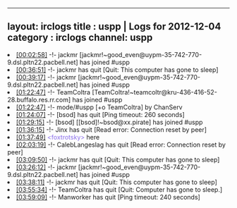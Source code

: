 
---
layout: irclogs
title : uspp | Logs for 2012-12-04
category : irclogs
channel: uspp
---
<li class="logitem"><a href="#00:02:58" name="00:02:58" class="time">[00:02:58]</a> -!- <span class="join">jackmr</span> [jackmr!~good_even@uypm-35-742-770-9.dsl.pltn22.pacbell.net] has joined #uspp </li>
<li class="logitem"><a href="#00:36:51" name="00:36:51" class="time">[00:36:51]</a> -!- <span class="quit">jackmr</span> has quit [Quit: This computer has gone to sleep] </li>
<li class="logitem"><a href="#00:39:17" name="00:39:17" class="time">[00:39:17]</a> -!- <span class="join">jackmr</span> [jackmr!~good_even@uypm-35-742-770-9.dsl.pltn22.pacbell.net] has joined #uspp </li>
<li class="logitem"><a href="#01:22:47" name="01:22:47" class="time">[01:22:47]</a> -!- <span class="join">TeamColtra</span> [TeamColtra!~teamcoltr@kru-436-416-52-28.buffalo.res.rr.com] has joined #uspp </li>
<li class="logitem"><a href="#01:22:47" name="01:22:47" class="time">[01:22:47]</a> -!- mode/<span class="mode">#uspp</span> [+o TeamColtra] by ChanServ </li>
<li class="logitem"><a href="#01:24:07" name="01:24:07" class="time">[01:24:07]</a> -!- <span class="quit">[bsod]</span> has quit [Ping timeout: 260 seconds] </li>
<li class="logitem"><a href="#01:29:15" name="01:29:15" class="time">[01:29:15]</a> -!- <span class="join">[bsod]</span> [[bsod]!~bsod@xx.pirate] has joined #uspp </li>
<li class="logitem"><a href="#01:36:15" name="01:36:15" class="time">[01:36:15]</a> -!- <span class="quit">Jinx</span> has quit [Read error: Connection reset by peer] </li>
<li class="logitem"><a href="#01:37:49" name="01:37:49" class="time">[01:37:49]</a> <span class="person" style="color:#8b6feb">&lt;foxtrotsky&gt;</span> here </li>
<li class="logitem"><a href="#02:03:19" name="02:03:19" class="time">[02:03:19]</a> -!- <span class="quit">CalebLangeslag</span> has quit [Read error: Connection reset by peer] </li>
<li class="logitem"><a href="#03:09:50" name="03:09:50" class="time">[03:09:50]</a> -!- <span class="quit">jackmr</span> has quit [Quit: This computer has gone to sleep] </li>
<li class="logitem"><a href="#03:26:12" name="03:26:12" class="time">[03:26:12]</a> -!- <span class="join">jackmr</span> [jackmr!~good_even@uypm-35-742-770-9.dsl.pltn22.pacbell.net] has joined #uspp </li>
<li class="logitem"><a href="#03:38:11" name="03:38:11" class="time">[03:38:11]</a> -!- <span class="quit">jackmr</span> has quit [Quit: This computer has gone to sleep] </li>
<li class="logitem"><a href="#03:55:34" name="03:55:34" class="time">[03:55:34]</a> -!- <span class="quit">TeamColtra</span> has quit [Quit: Computer has gone to sleep.] </li>
<li class="logitem"><a href="#03:59:09" name="03:59:09" class="time">[03:59:09]</a> -!- <span class="quit">Manworker</span> has quit [Ping timeout: 240 seconds] </li>


